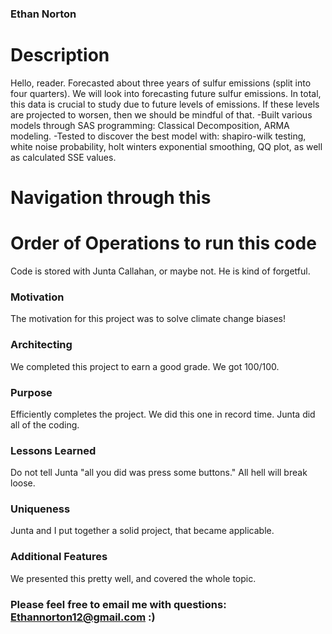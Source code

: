 ### Ethan Norton



# Description 
Hello, reader. Forecasted about three years of sulfur emissions (split into four quarters). We will look into forecasting future sulfur emissions. In total, this data is crucial to study due to future levels of emissions. If these levels are projected to worsen, then we should be mindful of that. -Built various models through SAS programming: Classical Decomposition, ARMA modeling. -Tested to discover the best model with: shapiro-wilk testing, white noise probability, holt winters exponential smoothing, QQ plot, as well as calculated SSE values.


# Navigation through this 




# Order of Operations to run this code

Code is stored with Junta Callahan, or maybe not. He is kind of forgetful.
 
 ### Motivation 
 
The motivation for this project was to solve climate change biases!
  
 ### Architecting 

We completed this project to earn a good grade. We got 100/100.

### Purpose

Efficiently completes the project. We did this one in record time. Junta did all of the coding.

### Lessons Learned

Do not tell Junta "all you did was press some buttons." All hell will break loose.

### Uniqueness

Junta and I put together a solid project, that became applicable.

### Additional Features

We presented this pretty well, and covered the whole topic.

### Please feel free to email me with questions: Ethannorton12@gmail.com :)

